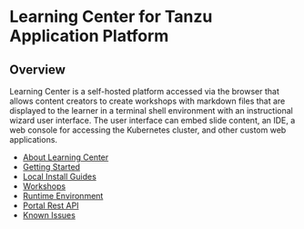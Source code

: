 # Learning Center for Tanzu Application Platform

## Overview

Learning Center is a self-hosted platform accessed via the browser that allows content creators to 
create workshops with markdown files that are displayed to the learner in a terminal shell 
environment with an instructional wizard user interface. The user interface can embed slide content, an IDE, 
a web console for accessing the Kubernetes cluster, and other custom web applications.

- [About Learning Center](about-learning-center/about.md)
- [Getting Started](getting-started/about.md)
- [Local Install Guides](local-install-guides/about.md)
- [Workshops](workshop-content/about.md)
- [Runtime Environment](runtime-environment/about.md)
- [Portal Rest API](portal-rest-api/about.md)
- [Known Issues](known-issues/about.md)